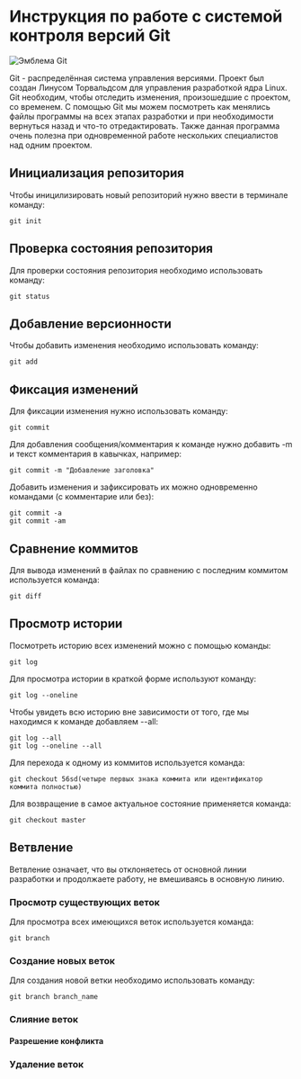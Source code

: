 # **Инструкция по работе с системой контроля версий Git**

![Эмблема Git]( git.jpeg ) 


Git - распределённая система управления версиями. Проект был создан Линусом Торвальдсом для управления разработкой ядра Linux. Git необходим, чтобы отследить изменения, произошедшие с проектом, со временем. С помощью Git мы можем посмотреть как менялись файлы программы на всех этапах разработки и при необходимости вернуться назад и что-то отредактировать. Также данная программа очень полезна при одновременной работе нескольких специалистов над одним проектом.

## Инициализация репозитория

Чтобы иницилизировать новый репозиторий нужно ввести в терминале команду:

    git init

## Проверка состояния репозитория

Для проверки состояния репозитория необходимо использовать команду:

    git status



## Добавление версионности

Чтобы добавить изменения необходимо использовать команду:

    git add



## Фиксация изменений

Для фиксации изменения нужно использовать команду:

    git commit

Для добавления сообщения/комментария к команде нужно добавить -m и текст комментария в кавычках, например:

    git commit -m "Добавление заголовка"

Добавить изменения и зафиксировать их можно одновременно командами (с комментарие или без):

    git commit -a
    git commit -am
    
## Сравнение коммитов

Для вывода изменений в файлах по сравнению с последним коммитом используется команда:

    git diff

## Просмотр истории

Посмотреть историю всех изменений можно с помощью команды:

    git log

Для просмотра истории в краткой форме используют команду:

    git log --oneline

Чтобы увидеть всю историю вне зависимости от того, где мы находимся к команде добавляем --all:

    git log --all
    git log --oneline --all

Для перехода к одному из коммитов используется команда:

    git checkout 56sd(четыре первых знака коммита или идентификатор коммита полностью)

Для возвращение в самое актуальное состояние применяется команда:

    git checkout master

    
## Ветвление

Ветвление означает, что вы отклоняетесь от основной линии разработки и продолжаете работу, не вмешиваясь в основную линию. 

### Просмотр существующих веток

Для просмотра всех имеющихся веток используется команда:

    git branch

### Создание новых веток

Для создания новой ветки необходимо использовать команду:

    git branch branch_name
    

### Слияние веток

#### Разрешение конфликта

### Удаление веток